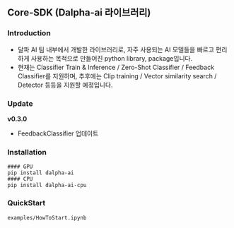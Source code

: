 ## Core-SDK (Dalpha-ai 라이브러리) 

### Introduction 
- 달파 AI 팀 내부에서 개발한 라이브러리로, 자주 사용되는 AI 모델들을 빠르고 편리하게 사용하는 목적으로 만들어진 python library, package입니다.
- 현재는 Classifier Train & Inference / Zero-Shot Classifier / Feedback Classifier를 지원하며, 추후에는 Clip training / Vector similarity search / Detector 등등을 지원할 예정입니다.

### Update
****v0.3.0****
- FeedbackClassifier 업데이트

### Installation

```
#### GPU 
pip install dalpha-ai
#### CPU
pip install dalpha-ai-cpu
```

### QuickStart

`` examples/HowToStart.ipynb ``
